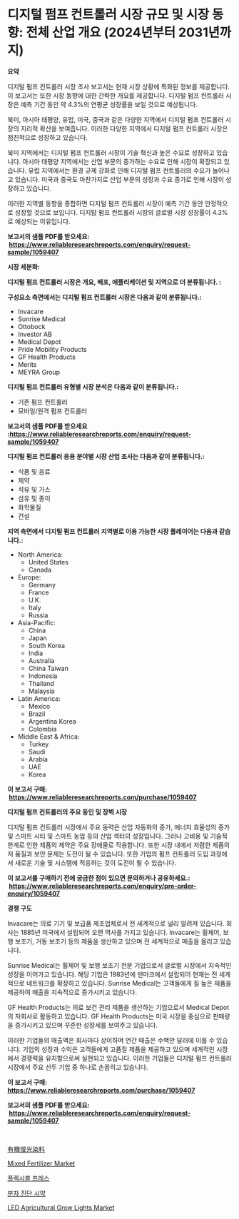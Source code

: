 <p><h1>디지털 펌프 컨트롤러 시장 규모 및 시장 동향: 전체 산업 개요 (2024년부터 2031년까지)</h1></p><p><strong>요약</strong></p>
<p><p>디지털 펌프 컨트롤러 시장 조사 보고서는 현재 시장 상황에 특화된 정보를 제공합니다. 이 보고서는 또한 시장 동향에 대한 간략한 개요를 제공합니다. 디지털 펌프 컨트롤러 시장은 예측 기간 동안 약 4.3%의 연평균 성장률을 보일 것으로 예상됩니다.</p><p>북미, 아시아 태평양, 유럽, 미국, 중국과 같은 다양한 지역에서 디지털 펌프 컨트롤러 시장의 지리적 확산을 보여줍니다. 이러한 다양한 지역에서 디지털 펌프 컨트롤러 시장은 점진적으로 성장하고 있습니다.</p><p>북미 지역에서는 디지털 펌프 컨트롤러 시장이 기술 혁신과 높은 수요로 성장하고 있습니다. 아시아 태평양 지역에서는 산업 부문의 증가하는 수요로 인해 시장이 확장되고 있습니다. 유럽 지역에서는 환경 규제 강화로 인해 디지털 펌프 컨트롤러의 수요가 늘어나고 있습니다. 미국과 중국도 마찬가지로 산업 부문의 성장과 수요 증가로 인해 시장이 성장하고 있습니다.</p><p>이러한 지역별 동향을 종합하면 디지털 펌프 컨트롤러 시장이 예측 기간 동안 안정적으로 성장할 것으로 보입니다. 디지턄 펌프 컨트롤러 시장의 글로벌 시장 성장률이 4.3%로 예상되는 이유입니다.</p></p>
<p><strong>보고서의 샘플 PDF를 받으세요: &nbsp;<a href="https://www.reliableresearchreports.com/enquiry/request-sample/1059407">https://www.reliableresearchreports.com/enquiry/request-sample/1059407</a></strong></p>
<p><strong>시장 세분화:</strong></p>
<p><strong> 디지털 펌프 컨트롤러 시장은 개요, 배포, 애플리케이션 및 지역으로 더 분류됩니다. :</strong></p>
<p><strong>구성요소 측면에서는 디지털 펌프 컨트롤러 시장은 다음과 같이 분류됩니다.:</strong></p>
<p><ul><li>Invacare</li><li>Sunrise Medical</li><li>Ottobock</li><li>Investor AB</li><li>Medical Depot</li><li>Pride Mobility Products</li><li>GF Health Products</li><li>Merits</li><li>MEYRA Group</li></ul></p>
<p><strong> 디지털 펌프 컨트롤러 유형별 시장 분석은 다음과 같이 분류됩니다.:</strong></p>
<p><ul><li>기존 펌프 컨트롤러</li><li>모바일/원격 펌프 컨트롤러</li></ul></p>
<p><strong>보고서의 샘플 PDF를 받으세요 :<a href="https://www.reliableresearchreports.com/enquiry/request-sample/1059407">https://www.reliableresearchreports.com/enquiry/request-sample/1059407</a></strong></p>
<p><strong> 디지털 펌프 컨트롤러 응용 분야별 시장 산업 조사는 다음과 같이 분류됩니다.:</strong></p>
<p><ul><li>식품 및 음료</li><li>제약</li><li>석유 및 가스</li><li>섬유 및 종이</li><li>화학물질</li><li>건설</li></ul></p>
<p><strong>지역 측면에서 디지털 펌프 컨트롤러 지역별로 이용 가능한 시장 플레이어는 다음과 같습니다.:</strong></p>
<p><ul>
    <li>
        North America:
        <ul>
            <li>United States</li>
            <li>Canada</li>
        </ul>
    </li>
    <li>
        Europe:
        <ul>
            <li>Germany</li>
            <li>France</li>
            <li>U.K.</li>
            <li>Italy</li>
            <li>Russia</li>
        </ul>
    </li>
    <li>
        Asia-Pacific:
        <ul>
            <li>China</li>
            <li>Japan</li>
            <li>South Korea</li>
            <li>India</li>
            <li>Australia</li>
            <li>China Taiwan</li>
            <li>Indonesia</li>
            <li>Thailand</li>
            <li>Malaysia</li>
        </ul>
    </li>
    <li>
        Latin America:
        <ul>
            <li>Mexico</li>
            <li>Brazil</li>
            <li>Argentina Korea</li>
            <li>Colombia</li>
        </ul>
    </li>
    <li>
        Middle East & Africa:
        <ul>
            <li>Turkey</li>
            <li>Saudi</li>
            <li>Arabia</li>
            <li>UAE</li>
            <li>Korea</li>
        </ul>
    </li>
    </ul></p>
<p><strong>이 보고서 구매: &nbsp;<a href="https://www.reliableresearchreports.com/purchase/1059407">https://www.reliableresearchreports.com/purchase/1059407</a></strong></p>
<p><strong>디지털 펌프 컨트롤러의 주요 동인 및 장벽 시장</strong></p>
<p><p>디지털 펌프 컨트롤러 시장에서 주요 동력은 산업 자동화의 증가, 에너지 효율성의 증가 및 스마트 시티 및 스마트 농업 등의 산업 섹터의 성장입니다. 그러나 고비용 및 기술적 한계로 인한 제품의 제약은 주요 장애물로 작용합니다. 또한 시장 내에서 저렴한 제품의 저 품질과 보안 문제는 도전이 될 수 있습니다. 또한 기업의 펌프 컨트롤러 도입 과정에서 새로운 기술 및 시스템에 적응하는 것이 도전이 될 수 있습니다.</p></p>
<p><strong>이 보고서를 구매하기 전에 궁금한 점이 있으면 문의하거나 공유하세요.: &nbsp;<a href="https://www.reliableresearchreports.com/enquiry/pre-order-enquiry/1059407">https://www.reliableresearchreports.com/enquiry/pre-order-enquiry/1059407</a></strong></p>
<p><strong>경쟁 구도</strong></p>
<p><p>Invacare는 의료 기기 및 보급품 제조업체로서 전 세계적으로 널리 알려져 있습니다. 회사는 1885년 미국에서 설립되어 오랜 역사를 가지고 있습니다. Invacare는 휠체어, 보행 보조기, 거동 보조기 등의 제품을 생산하고 있으며 전 세계적으로 매출을 올리고 있습니다.</p><p>Sunrise Medical는 휠체어 및 보행 보조기 전문 기업으로서 글로벌 시장에서 지속적인 성장을 이어가고 있습니다. 해당 기업은 1983년에 덴마크에서 설립되어 현재는 전 세계적으로 네트워크를 확장하고 있습니다. Sunrise Medical는 고객들에게 질 높은 제품을 제공하여 매출을 지속적으로 증가시키고 있습니다.</p><p>GF Health Products는 의료 보건 관리 제품을 생산하는 기업으로서 Medical Depot의 자회사로 활동하고 있습니다. GF Health Products는 미국 시장을 중심으로 판매량을 증가시키고 있으며 꾸준한 성장세를 보여주고 있습니다.</p><p>이러한 기업들의 매출액은 회사마다 상이하며 연간 매출은 수백만 달러에 이를 수 있습니다. 기업의 성장과 수익은 고객들에게 고품질 제품을 제공하고 있으며 세계적인 시장에서 경쟁력을 유지함으로써 실현되고 있습니다. 이러한 기업들은 디지털 펌프 컨트롤러 시장에서 주요 선두 기업 중 하나로 손꼽히고 있습니다.</p></p>
<p><strong>이 보고서 구매: &nbsp; <a href="https://www.reliableresearchreports.com/purchase/1059407">https://www.reliableresearchreports.com/purchase/1059407</a></strong></p>
<p><strong>보고서의 샘플 PDF를 받으세요: &nbsp;<a href="https://www.reliableresearchreports.com/enquiry/request-sample/1059407">https://www.reliableresearchreports.com/enquiry/request-sample/1059407</a></strong><strong></strong></p>
<p>&nbsp;</p>
<p><p><a href="https://medium.com/@raap8632/%E6%9C%89%E6%A9%9F%E8%9B%8D%E5%85%89%E6%9F%93%E6%96%99%E5%B8%82%E5%A0%B4-%E3%82%BF%E3%82%A4%E3%83%97-%E5%BF%9C%E7%94%A8-%E5%9C%B0%E7%90%86%E3%81%AB%E3%82%88%E3%82%8B%E5%8C%85%E6%8B%AC%E7%9A%84%E8%A9%95%E4%BE%A1-3833fa82fbf6">有機蛍光染料</a></p><p><a href="https://issuu.com/reportprime-2/docs/mixed-fertilizer-market-size-2030.pptx">Mixed Fertilizer Market</a></p><p><a href="https://github.com/hxzi07639916/Market-Research-Report-List-1/blob/main/86492167811.md">플렉시블 프레스</a></p><p><a href="https://github.com/Hubertstyenger6685/Market-Research-Report-List-1/blob/main/17505637812.md">분자 진단 시약</a></p><p><a href="https://issuu.com/reportprime-2/docs/led-agricultural-grow-lights-market-size-2030.pptx">LED Agricultural Grow Lights Market</a></p></p>
